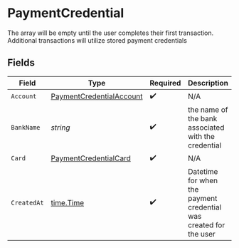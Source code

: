 # PaymentCredential

The array will be empty until the user completes their first transaction. Additional transactions will utilize stored payment credentials


## Fields

| Field                                                                       | Type                                                                        | Required                                                                    | Description                                                                 | Example                                                                     |
| --------------------------------------------------------------------------- | --------------------------------------------------------------------------- | --------------------------------------------------------------------------- | --------------------------------------------------------------------------- | --------------------------------------------------------------------------- |
| `Account`                                                                   | [PaymentCredentialAccount](../../models/shared/paymentcredentialaccount.md) | :heavy_check_mark:                                                          | N/A                                                                         |                                                                             |
| `BankName`                                                                  | *string*                                                                    | :heavy_check_mark:                                                          | the name of the bank associated with the credential                         | Space Coast Credit Union                                                    |
| `Card`                                                                      | [PaymentCredentialCard](../../models/shared/paymentcredentialcard.md)       | :heavy_check_mark:                                                          | N/A                                                                         |                                                                             |
| `CreatedAt`                                                                 | [time.Time](https://pkg.go.dev/time#Time)                                   | :heavy_check_mark:                                                          | Datetime for when the payment credential was created for the user           |                                                                             |